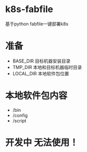 # k8s-fabfile
基于python fabfile一键部署k8s

# 准备
+ BASE_DIR 目标机器安装目录
+ TMP_DIR 本地和目标机器临时目录
+ LOCAL_DIR 本地软件包位置

# 本地软件包内容
+ /bin
+ /config
+ /script

# 开发中 无法使用！